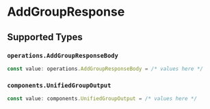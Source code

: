 # AddGroupResponse


## Supported Types

### `operations.AddGroupResponseBody`

```typescript
const value: operations.AddGroupResponseBody = /* values here */
```

### `components.UnifiedGroupOutput`

```typescript
const value: components.UnifiedGroupOutput = /* values here */
```


